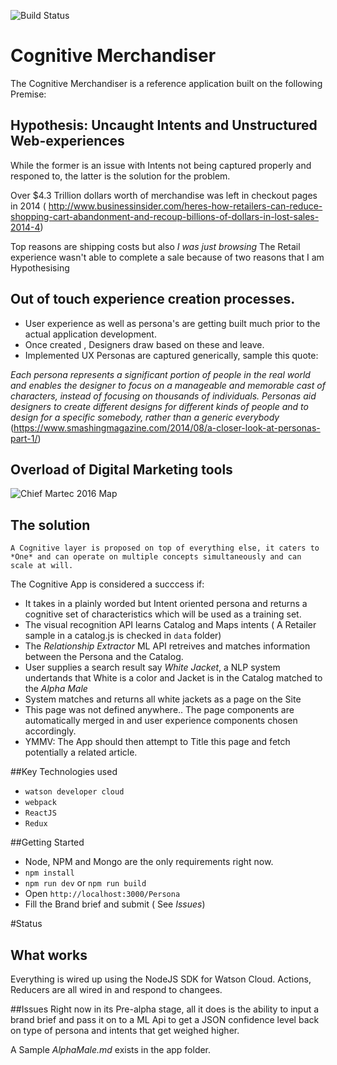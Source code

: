 ![Build Status](https://api.travis-ci.org/ramakay/CognitiveMerchandiser.svg)
# Cognitive Merchandiser
The Cognitive Merchandiser is a reference application built on the following Premise:

## Hypothesis: Uncaught Intents and Unstructured Web-experiences
While the former is an issue with Intents not being captured properly and responed to, the latter is the solution for the problem. 

Over $4.3 Trillion dollars worth of merchandise was left in checkout pages in 2014 ( http://www.businessinsider.com/heres-how-retailers-can-reduce-shopping-cart-abandonment-and-recoup-billions-of-dollars-in-lost-sales-2014-4)

Top reasons are shipping costs but also _I was just browsing_ The Retail experience wasn't able to complete a sale because of two reasons that I am Hypothesising

## Out of touch experience creation processes.
* User experience as well as persona's are getting built much prior to the actual application development.
* Once created , Designers draw based on these and leave.
* Implemented UX Personas are captured generically, sample this quote:

_Each persona represents a significant portion of people in the real world and enables the designer to focus on a manageable and memorable cast of characters, instead of focusing on thousands of individuals. Personas aid designers to create different designs for different kinds of people and to design for a specific somebody, rather than a generic everybody_ 
(https://www.smashingmagazine.com/2014/08/a-closer-look-at-personas-part-1/)

## Overload of Digital Marketing tools
![Chief Martec 2016 Map](http://cdn.chiefmartec.com/wp-content/uploads/2016/03/marketing_technology_landscape_2016_3000px.jpg)

## The solution

```A Cognitive layer is proposed on top of everything else, it caters to *One* and can operate on multiple concepts simultaneously and can scale at will.```


The Cognitive App  is considered a succcess if:
* It takes in a plainly worded but Intent oriented persona and returns a cognitive set of characteristics which will be used as a training set.
* The visual recognition API learns Catalog and Maps intents ( A Retailer sample in a catalog.js is checked in `data` folder)
* The _Relationship Extractor_ ML API retreives and matches information between the Persona and the Catalog.
* User supplies a search result say _White Jacket_, a NLP system undertands that White is a color and Jacket is in the Catalog matched to the _Alpha Male_
* System matches and returns all white jackets as a page on the Site
* This page was not defined anywhere.. The page components are automatically merged in and user experience components chosen accordingly.
* YMMV: The App should then attempt to Title this page and fetch potentially a related article.

##Key Technologies used
* `watson developer cloud`
* `webpack`
* `ReactJS`
* `Redux`

##Getting Started
* Node, NPM and Mongo are the only requirements right now.
* `npm install`
* `npm run dev` or `npm run build`
* Open `http://localhost:3000/Persona`
* Fill the Brand brief and submit ( See _Issues_)

#Status
## What works
Everything is wired up using the NodeJS SDK for Watson Cloud.
Actions, Reducers are all wired in and respond to changees.

##Issues
Right now in its Pre-alpha stage, all it does is the ability to input a brand brief and pass it on to a ML Api to get a JSON confidence level back on type of persona and intents that get weighed higher.

A Sample _AlphaMale.md_ exists in the app folder. 




